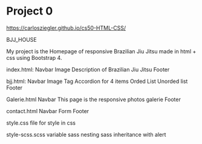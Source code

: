 # Project 0


https://carlosziegler.github.io/cs50-HTML-CSS/

BJJ_HOUSE

My project is the Homepage of responsive Brazilian Jiu Jitsu made in html + css using Bootstrap 4.

index.html:
Navbar
Image
Description of Brazilian Jiu Jitsu
Footer

bjj.html:
Navbar
Image
Tag Accordion for 4 items
Orded List
Unorded list
Footer

Galerie.html
Navbar
This page is the responsive photos galerie
Footer

contact.html
Navbar
Form
Footer

style.css
file for style in css

style-scss.scss
variable sass
nesting sass
inheritance with alert

